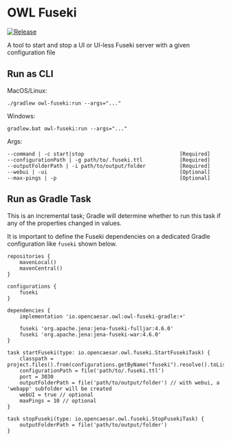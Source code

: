 # OWL Fuseki

[![Release](https://img.shields.io/github/v/tag/opencaesar/owl-tools?label=release)](https://github.com/opencaesar/owl-tools/releases/latest)

A tool to start and stop a UI or UI-less Fuseki server with a given configuration file

## Run as CLI
MacOS/Linux:
```
./gradlew owl-fuseki:run --args="..."
```
Windows:
```
gradlew.bat owl-fuseki:run --args="..."
```
Args:
```
--command | -c start|stop								[Required]
--configurationPath | -g path/to/.fuseki.ttl			[Required]
--outputFolderPath | -i path/to/output/folder			[Required]
--webui | -ui                                           [Optional]
--max-pings | -p                                        [Optional]
```

## Run as Gradle Task

This is an incremental task; Gradle will determine whether to run this task
if any of the properties changed in values.

It is important to define the Fuseki dependencies on a dedicated Gradle configuration like `fuseki` shown below.

```
repositories {
    mavenLocal() 
    mavenCentral()
}

configurations {
    fuseki
}

dependencies {
	implementation 'io.opencaesar.owl:owl-fuseki-gradle:+'
	 
    fuseki 'org.apache.jena:jena-fuseki-fulljar:4.6.0'
    fuseki 'org.apache.jena:jena-fuseki-war:4.6.0'
}

task startFuseki(type: io.opencaesar.owl.fuseki.StartFusekiTask) {
	classpath = project.files().from(configurations.getByName("fuseki").resolve().toList())
	configurationPath = file('path/to/.fuseki.ttl')
	port = 3030
	outputFolderPath = file('path/to/output/folder') // with webui, a 'webapp' subfolder will be created
	webUI = true // optional
	maxPings = 10 // optional
}

task stopFuseki(type: io.opencaesar.owl.fuseki.StopFusekiTask) {
	outputFolderPath = file('path/to/output/folder')
}
```
